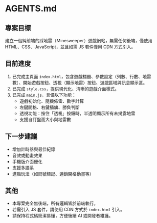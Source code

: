 # AGENTS.md

## 專案目標
建立一個純前端的踩地雷（Minesweeper）遊戲網站，無需任何後端，僅使用 HTML、CSS、JavaScript，並且如需 JS 套件僅用 CDN 方式引入。

## 目前進度
1. 已完成主頁面 `index.html`，包含遊戲標題、參數設定（列數、行數、地雷數）、開始遊戲按鈕、透視（顯示地雷）按鈕、遊戲區域與訊息顯示區。
2. 已完成 `style.css`，提供現代化、清晰的遊戲介面樣式。
3. 已完成 `main.js`，具備以下功能：
   - 遊戲初始化、隨機佈雷、數字計算
   - 左鍵開格、右鍵插旗、勝負判斷
   - 透視功能：按住「透視」按鈕時，半透明顯示所有未揭露地雷
   - 支援自訂盤面大小與地雷數

## 下一步建議
- 增加計時器與最佳紀錄
- 音效或動畫效果
- 手機版介面優化
- 支援多語系
- 進階玩法（如問號標記、連鎖開格動畫等）

## 其他
- 本專案完全無後端，所有邏輯皆於前端執行。
- 若需引入 JS 套件，請使用 CDN 方式於 `index.html` 引入。
- 請保持程式碼簡潔易懂，方便後續 AI 或開發者維護。
